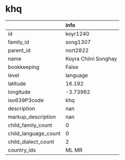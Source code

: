 # khq
|                      | info                 |
|:---------------------|:---------------------|
| id                   | koyr1240             |
| family_id            | song1307             |
| parent_id            | nort2822             |
| name                 | Koyra Chiini Songhay |
| bookkeeping          | False                |
| level                | language             |
| latitude             | 16.192               |
| longitude            | -3.73962             |
| iso639P3code         | khq                  |
| description          | nan                  |
| markup_description   | nan                  |
| child_family_count   | 0                    |
| child_language_count | 0                    |
| child_dialect_count  | 2                    |
| country_ids          | ML MR                |